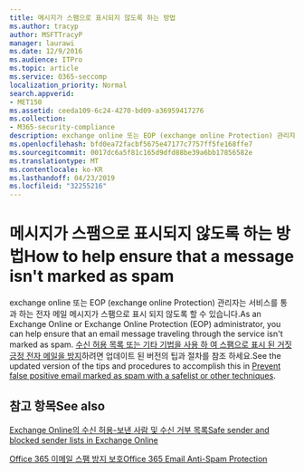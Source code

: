 ```yaml
---
title: 메시지가 스팸으로 표시되지 않도록 하는 방법
ms.author: tracyp
author: MSFTTracyP
manager: laurawi
ms.date: 12/9/2016
ms.audience: ITPro
ms.topic: article
ms.service: O365-seccomp
localization_priority: Normal
search.appverid:
- MET150
ms.assetid: ceeda109-6c24-4270-bd09-a36959417276
ms.collection:
- M365-security-compliance
description: exchange online 또는 EOP (exchange online Protection) 관리자는 서비스를 통과 하는 전자 메일 메시지가 스팸으로 표시 되지 않도록 할 수 있습니다. 수신 허용 목록 또는 기타 기법을 사용 하 여 스팸으로 표시 된 거짓 긍정 전자 메일을 방지 하려면 업데이트 된 버전의 팁과 절차를 참조 하세요.
ms.openlocfilehash: bfd0ea72facbf5675e47177c7757ff5fe168ffe7
ms.sourcegitcommit: 0017dc6a5f81c165d9dfd88be39a6bb17856582e
ms.translationtype: MT
ms.contentlocale: ko-KR
ms.lasthandoff: 04/23/2019
ms.locfileid: "32255216"
---
```

# <a name="how-to-help-ensure-that-a-message-isnt-marked-as-spam"></a><span data-ttu-id="2cae8-104">메시지가 스팸으로 표시되지 않도록 하는 방법</span><span class="sxs-lookup"><span data-stu-id="2cae8-104">How to help ensure that a message isn't marked as spam</span></span>

<span data-ttu-id="2cae8-105">exchange online 또는 EOP (exchange online Protection) 관리자는 서비스를 통과 하는 전자 메일 메시지가 스팸으로 표시 되지 않도록 할 수 있습니다.</span><span class="sxs-lookup"><span data-stu-id="2cae8-105">As an Exchange Online or Exchange Online Protection (EOP) administrator, you can help ensure that an email message traveling through the service isn't marked as spam.</span></span> <span data-ttu-id="2cae8-106">[수신 허용 목록 또는 기타 기법을 사용 하 여 스팸으로 표시 된 거짓 긍정 전자 메일을 방지](https://go.microsoft.com/fwlink/p/?LinkID=534224)하려면 업데이트 된 버전의 팁과 절차를 참조 하세요.</span><span class="sxs-lookup"><span data-stu-id="2cae8-106">See the updated version of the tips and procedures to accomplish this in [Prevent false positive email marked as spam with a safelist or other techniques](https://go.microsoft.com/fwlink/p/?LinkID=534224).</span></span> 
  
## <a name="see-also"></a><span data-ttu-id="2cae8-107">참고 항목</span><span class="sxs-lookup"><span data-stu-id="2cae8-107">See also</span></span>

[<span data-ttu-id="2cae8-108">Exchange Online의 수신 허용-보낸 사람 및 수신 거부 목록</span><span class="sxs-lookup"><span data-stu-id="2cae8-108">Safe sender and blocked sender lists in Exchange Online</span></span>](safe-sender-and-blocked-sender-lists-faq.md)

[<span data-ttu-id="2cae8-109">Office 365 이메일 스팸 방지 보호</span><span class="sxs-lookup"><span data-stu-id="2cae8-109">Office 365 Email Anti-Spam Protection</span></span>](https://support.office.com/article/Office-365-Email-Anti-Spam-Protection-6a601501-a6a8-4559-b2e7-56b59c96a586)

